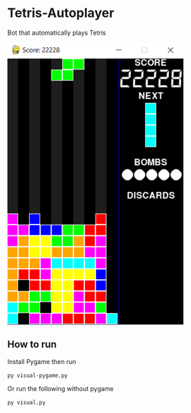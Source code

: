 # Tetris-Autoplayer
Bot that automatically plays Tetris

![alt text](tetris_bot_screenshot.png "tetris_bot")

## How to run 

Install Pygame then run
```
py visual-pygame.py
```

Or run the following without pygame
```
py visual.py
```
